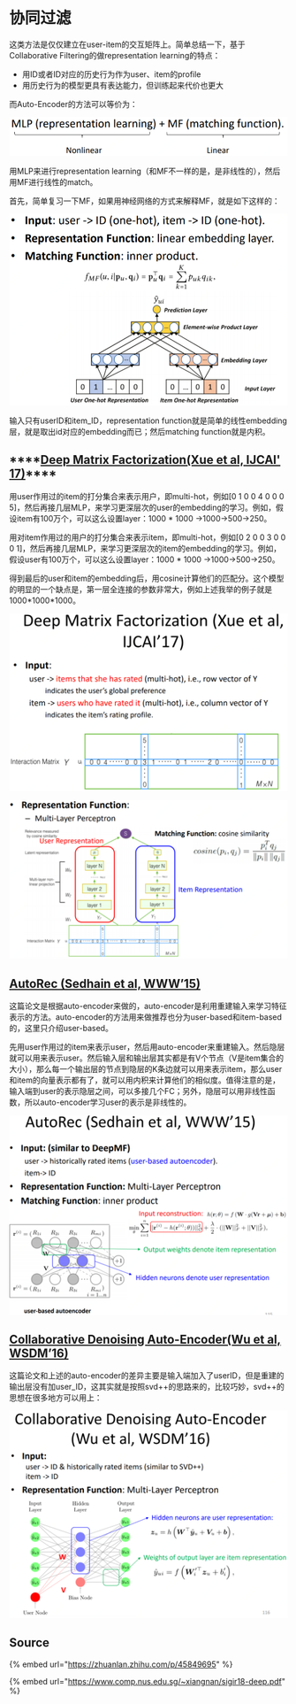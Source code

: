 # 协同过滤

这类方法是仅仅建立在user-item的交互矩阵上。简单总结一下，基于Collaborative Filtering的做representation learning的特点：

* 用ID或者ID对应的历史行为作为user、item的profile
* 用历史行为的模型更具有表达能力，但训练起来代价也更大

而Auto-Encoder的方法可以等价为：

![](../../../../../../.gitbook/assets/timline-jie-tu-20190318124249.png)

用MLP来进行representation learning（和MF不一样的是，是非线性的），然后用MF进行线性的match。

首先，简单复习一下MF，如果用神经网络的方式来解释MF，就是如下这样的：

![](../../../../../../.gitbook/assets/timline-jie-tu-20190318121859.png)

输入只有userID和item\_ID，representation function就是简单的线性embedding层，就是取出id对应的embedding而已；然后matching function就是内积。

## \*\*\*\*[**Deep Matrix Factorization\(Xue et al, IJCAI' 17\)**](https://pdfs.semanticscholar.org/35e7/4c47cf4b3a1db7c9bfe89966d1c7c0efadd0.pdf?_ga=2.148333367.182853621.1552882810-701334199.1540873247)\*\*\*\*

用user作用过的item的打分集合来表示用户，即multi-hot，例如\[0 1 0 0 4 0 0 0 5\]，然后再接几层MLP，来学习更深层次的user的embedding的学习。例如，假设item有100万个，可以这么设置layer：1000 \* 1000 -&gt;1000-&gt;500-&gt;250。

用对item作用过的用户的打分集合来表示item，即multi-hot，例如\[0 2 0 0 3 0 0 0 1\]，然后再接几层MLP，来学习更深层次的item的embedding的学习。例如，假设user有100万个，可以这么设置layer：1000 \* 1000 -&gt;1000-&gt;500-&gt;250。

得到最后的user和item的embedding后，用cosine计算他们的匹配分。这个模型的明显的一个缺点是，第一层全连接的参数非常大，例如上述我举的例子就是1000\*1000\*1000。

![](../../../../../../.gitbook/assets/timline-jie-tu-20190318122346.png)

![](../../../../../../.gitbook/assets/timline-jie-tu-20190318122407.png)

## [AutoRec \(Sedhain et al, WWW’15\)](http://users.cecs.anu.edu.au/~u5098633/papers/www15.pdf)

这篇论文是根据auto-encoder来做的，auto-encoder是利用重建输入来学习特征表示的方法。auto-encoder的方法用来做推荐也分为user-based和item-based的，这里只介绍user-based。

先用user作用过的item来表示user，然后用auto-encoder来重建输入。然后隐层就可以用来表示user。然后输入层和输出层其实都是有V个节点（V是item集合的大小），那么每一个输出层的节点到隐层的K条边就可以用来表示item，那么user和item的向量表示都有了，就可以用内积来计算他们的相似度。值得注意的是，输入端到user的表示隐层之间，可以多接几个FC；另外，隐层可以用非线性函数，所以auto-encoder学习user的表示是非线性的。

![](../../../../../../.gitbook/assets/timline-jie-tu-20190318122846.png)

## [Collaborative Denoising Auto-Encoder\(Wu et al, WSDM’16\)](https://dl.acm.org/citation.cfm?id=2835837)

这篇论文和上述的auto-encoder的差异主要是输入端加入了userID，但是重建的输出层没有加user\_ID，这其实就是按照svd++的思路来的，比较巧妙，svd++的思想在很多地方可以用上：

![](../../../../../../.gitbook/assets/timline-jie-tu-20190318124059.png)

## Source

{% embed url="https://zhuanlan.zhihu.com/p/45849695" %}

{% embed url="https://www.comp.nus.edu.sg/~xiangnan/sigir18-deep.pdf" %}



